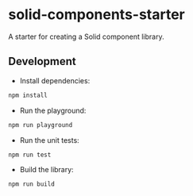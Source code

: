 # solid-components-starter

A starter for creating a Solid component library.

## Development

- Install dependencies:

```bash
npm install
```

- Run the playground:

```bash
npm run playground
```

- Run the unit tests:

```bash
npm run test
```

- Build the library:

```bash
npm run build
```
